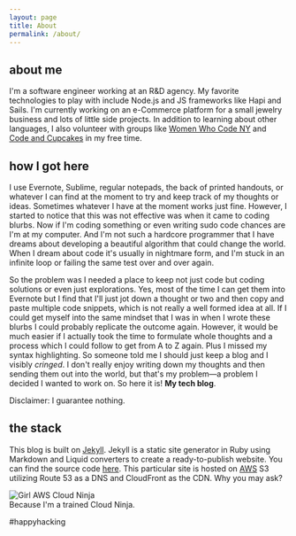 ```yaml
---
layout: page
title: About
permalink: /about/
---
```


## about me
I'm a software engineer working at an R&D agency. My favorite technologies to play with include Node.js and JS frameworks like Hapi and Sails. I'm currently working on an e-Commerce platform for a small jewelry business and lots of little side projects. In addition to learning about other languages, I also volunteer with groups like [Women Who Code NY](https://twitter.com/WomenWhoCodeNYC) and [Code and Cupcakes](https://twitter.com/codecupcakeschi) in my free time.

## how I got here

I use Evernote, Sublime, regular notepads, the back of printed handouts, or whatever I can find at the moment to try and keep track of my thoughts or ideas. Sometimes whatever I have at the moment works just fine. However, I started to notice that this was not effective was when it came to coding blurbs. Now if I'm coding something or even writing sudo code chances are I'm at my computer. And I'm not such a hardcore programmer that I have dreams about developing a beautiful algorithm that could change the world. When I dream about code it's usually in nightmare form, and I'm stuck in an infinite loop or failing the same test over and over again. 

So the problem was I needed a place to keep not just code but coding solutions or even just explorations. Yes, most of the time I can get them into Evernote but I find that I'll just jot down a thought or two and then copy and paste multiple code snippets, which is not really a well formed idea at all. If I could get myself into the same mindset that I was in when I wrote these blurbs I could probably replicate the outcome again. However, it would be much easier if I actually took the time to formulate whole thoughts and a process which I could follow to get from A to Z again. Plus I missed my syntax highlighting. So someone told me I should just keep a blog and I visibly *cringed*. I don't really enjoy writing down my thoughts and then sending them out into the world, but that's my problem&mdash;a problem I decided I wanted to work on. So here it is! **My tech blog**.

<div class="message-center">
  Disclaimer: I guarantee nothing.
</div>

## the stack

This blog is built on [Jekyll](http://jekyllrb.com/). Jekyll is a static site generator in Ruby using Markdown and Liquid converters to create a ready-to-publish website. You can find the source code [here](https://github.com/jekyll/jekyll). This particular site is hosted on [AWS](http://aws.amazon.com/) S3 utilizing Route 53 as a DNS and CloudFront as the CDN. Why you may ask?

<img class="img-ninja" src="{{ site.baseurl }}public/cloudninja.png" alt="Girl AWS Cloud Ninja">
<div class="message-center">
  Because I'm a trained Cloud Ninja.
</div>

<span class="accent">#happyhacking</span>